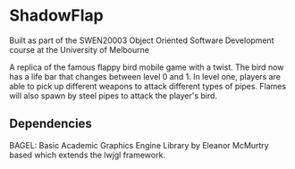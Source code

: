 # ShadowFlap

Built as part of the SWEN20003 Object Oriented Software Development course at the University of Melbourne

A replica of the famous flappy bird mobile game with a twist. The bird now has a life bar that changes between level 0 and 1.
In level one, players are able to pick up different weapons to attack different types of pipes. 
Flames will also spawn by steel pipes to attack the player's bird.

## Dependencies 
BAGEL: Basic Academic Graphics Engine Library by Eleanor McMurtry based which extends the lwjgl framework.

